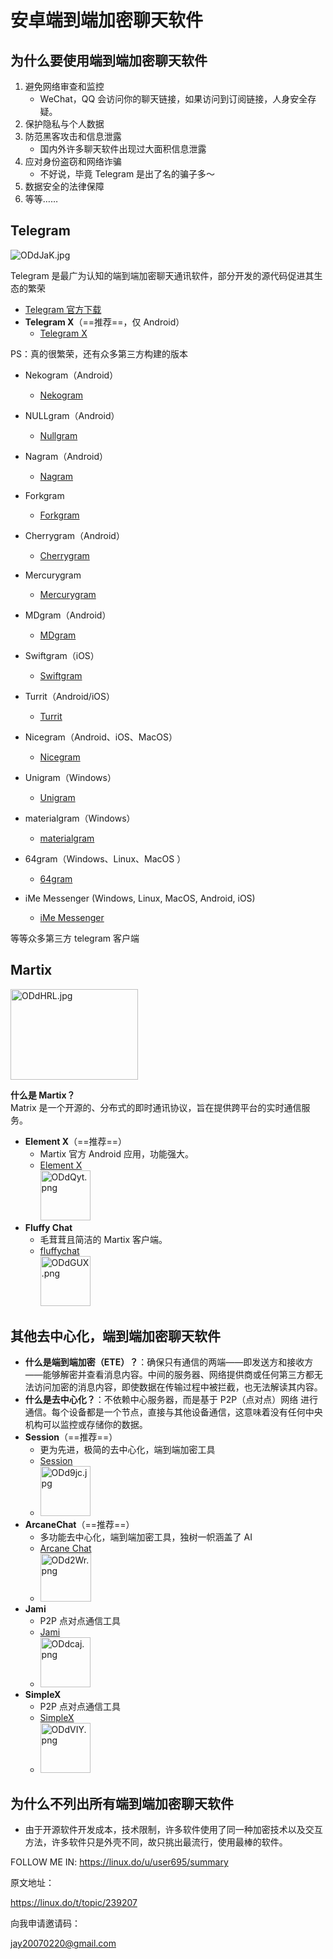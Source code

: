 # **安卓端到端加密聊天软件**

## 为什么要使用端到端加密聊天软件

1. 避免网络审查和监控
    - WeChat，QQ 会访问你的聊天链接，如果访问到订阅链接，人身安全存疑。
2. 保护隐私与个人数据
3. 防范黑客攻击和信息泄露
    - 国内外许多聊天软件出现过大面积信息泄露
4. 应对身份盗窃和网络诈骗
    - 不好说，毕竟 Telegram 是出了名的骗子多～
5. 数据安全的法律保障
6. 等等……

## **Telegram**

![ODdJaK.jpg](https://ooo.0x0.ooo/2024/10/22/ODdJaK.jpg)

Telegram 是最广为认知的端到端加密聊天通讯软件，部分开发的源代码促进其生态的繁荣

- [Telegram 官方下载](https://t.me)
- **Telegram X**（==推荐==，仅 Android）
    - [Telegram X](https://github.com/TGX-Android/Telegram-X/releases/tag/v0.26.9.1730)

<!--
Telegram X PIC
  - <img src="https://ooo.0x0.ooo/2024/10/22/ODdtIN.jpg" alt="ODdtIN.jpg" width="80" height="80" class="jop-noMdConv">

-->

PS：真的很繁荣，还有众多第三方构建的版本

- Nekogram（Android）
    - [Nekogram](https://github.com/Nekogram/Nekogram/releases)

- NULLgram（Android）
    - [Nullgram](https://github.com/qwq233/Nullgram/releases)

- Nagram（Android）
    - [Nagram](https://github.com/NextAlone/Nagram/releases)

- Forkgram
    - [Forkgram](https://github.com/forkgram/TelegramAndroid/releases)

- Cherrygram（Android）
    - [Cherrygram](https://github.com/arsLan4k1390/Cherrygram/releases)

- Mercurygram
    - [Mercurygram](https://github.com/Mercurygram/Mercurygram/releases)

- MDgram（Android）
    - [MDgram](https://mdgram.dev/download-mdgram/)

- Swiftgram（iOS）
    - [Swiftgram](https://github.com/Swiftgram/Telegram-iOS)

- Turrit（Android/iOS）
    - [Turrit](https://iturrit.com/zh/)

- Nicegram（Android、iOS、MacOS）
    - [Nicegram](https://nicegram.app/)

- Unigram（Windows）
    - [Unigram](https://github.com/UnigramDev/Unigram)

- materialgram（Windows）
    - [materialgram](https://github.com/kukuruzka165/materialgram/releases)

- 64gram（Windows、Linux、MacOS ）
    - [64gram](https://github.com/TDesktop-x64/tdesktop/releases)

- iMe Messenger (Windows, Linux, MacOS, Android, iOS)
    - [iMe Messenger](https://www.imem.app/)

等等众多第三方 telegram 客户端

<!--

- **Forkgram**
  - Telegram 官方程序分支，因此得名 Forkgram，拥有更多功能。
  - [Forkgram](https://github.com/forkgram/TelegramAndroid/releases)
  - <img src="https://ooo.0x0.ooo/2024/10/22/ODdRES.jpg" alt="ODdRES.jpg" width="80" height="80" class="jop-noMdConv">
- Mercurygram
  - Telegram 官方程序分支，拥有更多功能。
  - [Mercurygram](https://github.com/Mercurygram/Mercurygram/releases)
  - <img src="https://ooo.0x0.ooo/2024/10/22/ODdPea.jpg" alt="ODdPea.jpg" width="80" height="80" class="jop-noMdConv">

-->

## **Martix**

<img src="https://ooo.0x0.ooo/2024/10/22/ODdHRL.jpg" alt="ODdHRL.jpg" width="204" height="145" class="jop-noMdConv" />

**什么是 Martix？**  
Matrix 是一个开源的、分布式的即时通讯协议，旨在提供跨平台的实时通信服务。

- **Element X**（==推荐==）
    - Martix 官方 Android 应用，功能强大。
    - [Element X](https://github.com/element-hq/element-x-android/releases/tag/v0.7.0)  
       <img src="https://ooo.0x0.ooo/2024/10/22/ODdQyt.png" alt="ODdQyt.png" width="80" height="80" class="jop-noMdConv" />
- **Fluffy Chat**
    - 毛茸茸且简洁的 Martix 客户端。
    - [fluffychat](https://fluffychat.im/)  
       <img src="https://ooo.0x0.ooo/2024/10/22/ODdGUX.png" alt="ODdGUX.png" width="80" height="80" class="jop-noMdConv" />

## 其他**去中心化，端到端加密**聊天软件

- **什么是端到端加密（ETE）？**：确保只有通信的两端——即发送方和接收方——能够解密并查看消息内容。中间的服务器、网络提供商或任何第三方都无法访问加密的消息内容，即使数据在传输过程中被拦截，也无法解读其内容。
- **什么是去中心化？**：不依赖中心服务器，而是基于 P2P（点对点）网络 进行通信。每个设备都是一个节点，直接与其他设备通信，这意味着没有任何中央机构可以监控或存储你的数据。
- **Session**（==推荐==）
    - 更为先进，极简的去中心化，端到端加密工具
    - [Session](https://apt.izzysoft.de/fdroid/index/apk/network.loki.messenger)
    - <img src="https://ooo.0x0.ooo/2024/10/22/ODd9jc.jpg" alt="ODd9jc.jpg" width="80" height="80" class="jop-noMdConv" />
- **ArcaneChat**（==推荐==）
    - 多功能去中心化，端到端加密工具，独树一帜涵盖了 AI
    - [Arcane Chat](https://apt.izzysoft.de/fdroid/index/apk/chat.delta.lite)
    - <img src="https://ooo.0x0.ooo/2024/10/22/ODd2Wr.png" alt="ODd2Wr.png" width="81" height="77" class="jop-noMdConv" />
- **Jami**
    - P2P 点对点通信工具
    - [Jami](https://jami.net/)
    - <img src="https://ooo.0x0.ooo/2024/10/22/ODdcaj.png" alt="ODdcaj.png" width="80" height="80" class="jop-noMdConv" />
- **SimpleX**
    - P2P 点对点通信工具
    - [SimpleX](https://simplex.chat/)
    - <img src="https://ooo.0x0.ooo/2024/10/22/ODdVIY.png" alt="ODdVIY.png" width="80" height="80" class="jop-noMdConv" />

## 为什么不列出所有端到端加密聊天软件

- 由于开源软件开发成本，技术限制，许多软件使用了同一种加密技术以及交互方法，许多软件只是外壳不同，故只挑出最流行，使用最棒的软件。

FOLLOW ME IN:
https://linux.do/u/user695/summary

原文地址：

https://linux.do/t/topic/239207

向我申请邀请码：

[jay20070220@gmail.com](mailto:jay20070220@gmail.com)
